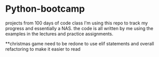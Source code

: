 # Python-bootcamp
projects from 100 days of code class
I'm using this repo to track my progress and essentially a NAS. the code is all written by me using the examples in the lectures and practice assignments.

**christmas game need to be redone to use elif statements and overall refactoring to make it easier to read
